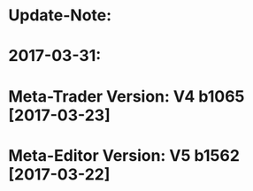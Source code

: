 # Update-Note:
#   2017-03-31:
#   Meta-Trader Version: V4 b1065 [2017-03-23]
#   Meta-Editor Version: V5 b1562 [2017-03-22]
